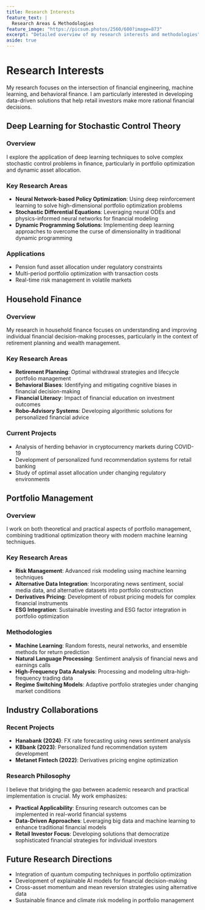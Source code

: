 ```yaml
---
title: Research Interests
feature_text: |
  Research Areas & Methodologies
feature_image: "https://picsum.photos/2560/600?image=873"
excerpt: "Detailed overview of my research interests and methodologies"
aside: true
---
```


# Research Interests

My research focuses on the intersection of financial engineering, machine learning, and behavioral finance. I am particularly interested in developing data-driven solutions that help retail investors make more rational financial decisions.

## Deep Learning for Stochastic Control Theory

### Overview
I explore the application of deep learning techniques to solve complex stochastic control problems in finance, particularly in portfolio optimization and dynamic asset allocation.

### Key Research Areas
- **Neural Network-based Policy Optimization**: Using deep reinforcement learning to solve high-dimensional portfolio optimization problems
- **Stochastic Differential Equations**: Leveraging neural ODEs and physics-informed neural networks for financial modeling
- **Dynamic Programming Solutions**: Implementing deep learning approaches to overcome the curse of dimensionality in traditional dynamic programming

### Applications
- Pension fund asset allocation under regulatory constraints
- Multi-period portfolio optimization with transaction costs
- Real-time risk management in volatile markets

## Household Finance

### Overview
My research in household finance focuses on understanding and improving individual financial decision-making processes, particularly in the context of retirement planning and wealth management.

### Key Research Areas
- **Retirement Planning**: Optimal withdrawal strategies and lifecycle portfolio management
- **Behavioral Biases**: Identifying and mitigating cognitive biases in financial decision-making
- **Financial Literacy**: Impact of financial education on investment outcomes
- **Robo-Advisory Systems**: Developing algorithmic solutions for personalized financial advice

### Current Projects
- Analysis of herding behavior in cryptocurrency markets during COVID-19
- Development of personalized fund recommendation systems for retail banking
- Study of optimal asset allocation under changing regulatory environments

## Portfolio Management

### Overview
I work on both theoretical and practical aspects of portfolio management, combining traditional optimization theory with modern machine learning techniques.

### Key Research Areas
- **Risk Management**: Advanced risk modeling using machine learning techniques
- **Alternative Data Integration**: Incorporating news sentiment, social media data, and alternative datasets into portfolio construction
- **Derivatives Pricing**: Development of robust pricing models for complex financial instruments
- **ESG Integration**: Sustainable investing and ESG factor integration in portfolio optimization

### Methodologies
- **Machine Learning**: Random forests, neural networks, and ensemble methods for return prediction
- **Natural Language Processing**: Sentiment analysis of financial news and earnings calls
- **High-Frequency Data Analysis**: Processing and modeling ultra-high-frequency trading data
- **Regime Switching Models**: Adaptive portfolio strategies under changing market conditions

## Industry Collaborations

### Recent Projects
- **Hanabank (2024)**: FX rate forecasting using news sentiment analysis
- **KBbank (2023)**: Personalized fund recommendation system development  
- **Metanet Fintech (2022)**: Derivatives pricing engine optimization

### Research Philosophy
I believe that bridging the gap between academic research and practical implementation is crucial. My work emphasizes:
- **Practical Applicability**: Ensuring research outcomes can be implemented in real-world financial systems
- **Data-Driven Approaches**: Leveraging big data and machine learning to enhance traditional financial models
- **Retail Investor Focus**: Developing solutions that democratize sophisticated financial strategies for individual investors

## Future Research Directions

- Integration of quantum computing techniques in portfolio optimization
- Development of explainable AI models for financial decision-making
- Cross-asset momentum and mean reversion strategies using alternative data
- Sustainable finance and climate risk modeling in portfolio management